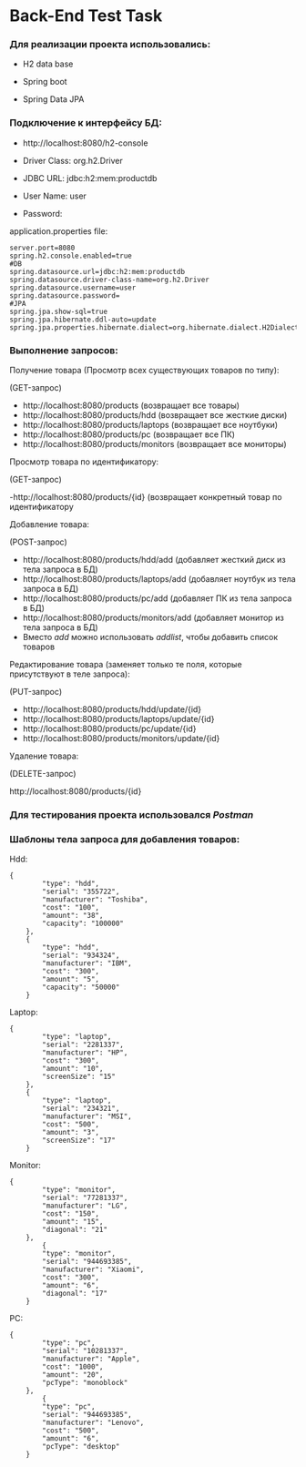 # Back-End Test Task

### Для реализации проекта использовались:

- H2 data base

- Spring boot

- Spring Data JPA

### Подключение к интерфейсу БД:

- http://localhost:8080/h2-console

- Driver Class: org.h2.Driver
- JDBC URL: jdbc:h2:mem:productdb
- User Name: user
- Password:

application.properties file:

```
server.port=8080
spring.h2.console.enabled=true
#DB
spring.datasource.url=jdbc:h2:mem:productdb
spring.datasource.driver-class-name=org.h2.Driver
spring.datasource.username=user
spring.datasource.password=
#JPA
spring.jpa.show-sql=true
spring.jpa.hibernate.ddl-auto=update
spring.jpa.properties.hibernate.dialect=org.hibernate.dialect.H2Dialect
```

### Выполнение запросов:


Получение товара (Просмотр всех существующих товаров по типу):

(GET-запрос)

- http://localhost:8080/products (возвращает все товары)
- http://localhost:8080/products/hdd (возвращает все жесткие диски)
- http://localhost:8080/products/laptops (возвращает все ноутбуки)
- http://localhost:8080/products/pc (возвращает все ПК)
- http://localhost:8080/products/monitors (возвращает все мониторы)

Просмотр товара по идентификатору:

(GET-запрос)

-http://localhost:8080/products/{id} (возвращает конкретный товар по идентификатору

Добавление товара:

(POST-запрос)

- http://localhost:8080/products/hdd/add (добавляет жесткий диск из тела запроса в БД)
- http://localhost:8080/products/laptops/add (добавляет ноутбук из тела запроса в БД)
- http://localhost:8080/products/pc/add (добавляет ПК из тела запроса в БД)
- http://localhost:8080/products/monitors/add (добавляет монитор из тела запроса в БД)
- Вместо *add* можно использовать *addlist*, чтобы добавить список товаров


Редактирование товара (заменяет только те поля, которые присутствуют в теле запроса):

(PUT-запрос)

- http://localhost:8080/products/hdd/update/{id}
- http://localhost:8080/products/laptops/update/{id}
- http://localhost:8080/products/pc/update/{id}
- http://localhost:8080/products/monitors/update/{id}

Удаление товара:

(DELETE-запрос)

http://localhost:8080/products/{id}


### Для тестирования проекта использовался *Postman*



### Шаблоны тела запроса для добавления товаров:
Hdd:
```
{
        "type": "hdd",
        "serial": "355722",
        "manufacturer": "Toshiba",
        "cost": "100",
        "amount": "38",
        "capacity": "100000"
    },
    {
        "type": "hdd",
        "serial": "934324",
        "manufacturer": "IBM",
        "cost": "300",
        "amount": "5",
        "capacity": "50000"
    }
```

Laptop:

```
{
        "type": "laptop",
        "serial": "2281337",
        "manufacturer": "HP",
        "cost": "300",
        "amount": "10",
        "screenSize": "15"
    },
	{
        "type": "laptop",
        "serial": "234321",
        "manufacturer": "MSI",
        "cost": "500",
        "amount": "3",
        "screenSize": "17"
    }
```

Monitor:

```
{
        "type": "monitor",
        "serial": "77281337",
        "manufacturer": "LG",
        "cost": "150",
        "amount": "15",
        "diagonal": "21"
    },
		{
        "type": "monitor",
        "serial": "944693385",
        "manufacturer": "Xiaomi",
        "cost": "300",
        "amount": "6",
        "diagonal": "17"
    }
```

PC:

```
{
        "type": "pc",
        "serial": "10281337",
        "manufacturer": "Apple",
        "cost": "1000",
        "amount": "20",
        "pcType": "monoblock"
    },
		{
        "type": "pc",
        "serial": "944693385",
        "manufacturer": "Lenovo",
        "cost": "500",
        "amount": "6",
        "pcType": "desktop"
    }
```
